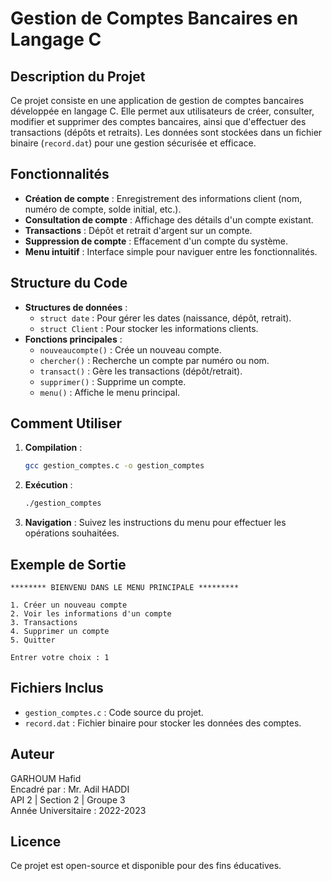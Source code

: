
# Gestion de Comptes Bancaires en Langage C

## Description du Projet
Ce projet consiste en une application de gestion de comptes bancaires développée en langage C. Elle permet aux utilisateurs de créer, consulter, modifier et supprimer des comptes bancaires, ainsi que d'effectuer des transactions (dépôts et retraits). Les données sont stockées dans un fichier binaire (`record.dat`) pour une gestion sécurisée et efficace.

## Fonctionnalités
- **Création de compte** : Enregistrement des informations client (nom, numéro de compte, solde initial, etc.).
- **Consultation de compte** : Affichage des détails d'un compte existant.
- **Transactions** : Dépôt et retrait d'argent sur un compte.
- **Suppression de compte** : Effacement d'un compte du système.
- **Menu intuitif** : Interface simple pour naviguer entre les fonctionnalités.

## Structure du Code
- **Structures de données** :
  - `struct date` : Pour gérer les dates (naissance, dépôt, retrait).
  - `struct Client` : Pour stocker les informations clients.
- **Fonctions principales** :
  - `nouveaucompte()` : Crée un nouveau compte.
  - `chercher()` : Recherche un compte par numéro ou nom.
  - `transact()` : Gère les transactions (dépôt/retrait).
  - `supprimer()` : Supprime un compte.
  - `menu()` : Affiche le menu principal.

## Comment Utiliser
1. **Compilation** :
   ```bash
   gcc gestion_comptes.c -o gestion_comptes
   ```
2. **Exécution** :
   ```bash
   ./gestion_comptes
   ```

3. **Navigation** :
   Suivez les instructions du menu pour effectuer les opérations souhaitées.

## Exemple de Sortie
```
******** BIENVENU DANS LE MENU PRINCIPALE *********

1. Créer un nouveau compte
2. Voir les informations d'un compte
3. Transactions
4. Supprimer un compte
5. Quitter

Entrer votre choix : 1
```

## Fichiers Inclus
- `gestion_comptes.c` : Code source du projet.
- `record.dat` : Fichier binaire pour stocker les données des comptes.

## Auteur
GARHOUM Hafid  
Encadré par : Mr. Adil HADDI  
API 2 | Section 2 | Groupe 3  
Année Universitaire : 2022-2023

## Licence
Ce projet est open-source et disponible pour des fins éducatives.
